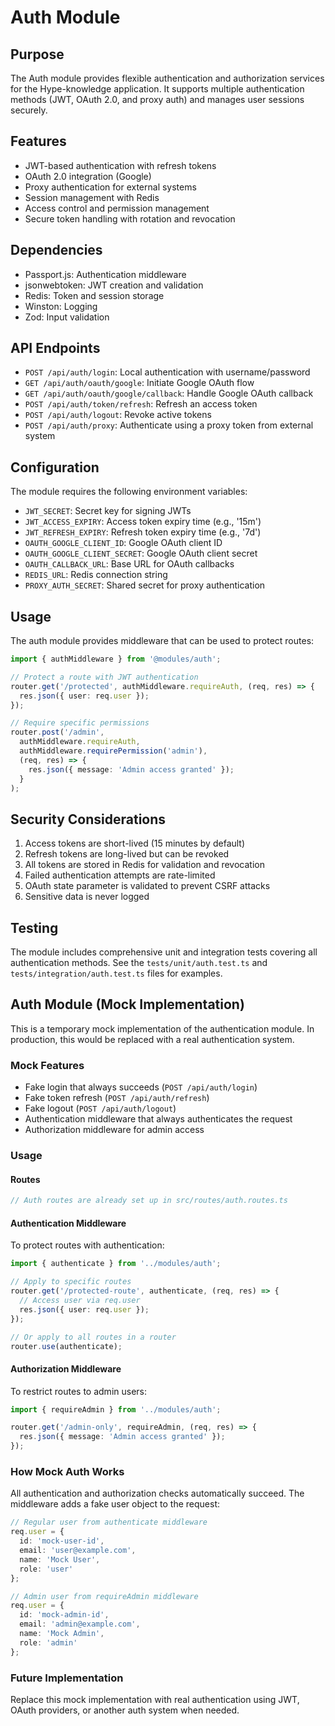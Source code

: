 # Auth Module

## Purpose
The Auth module provides flexible authentication and authorization services for the Hype-knowledge application. It supports multiple authentication methods (JWT, OAuth 2.0, and proxy auth) and manages user sessions securely.

## Features
- JWT-based authentication with refresh tokens
- OAuth 2.0 integration (Google)
- Proxy authentication for external systems
- Session management with Redis
- Access control and permission management
- Secure token handling with rotation and revocation

## Dependencies
- Passport.js: Authentication middleware
- jsonwebtoken: JWT creation and validation
- Redis: Token and session storage
- Winston: Logging
- Zod: Input validation

## API Endpoints
- `POST /api/auth/login`: Local authentication with username/password
- `GET /api/auth/oauth/google`: Initiate Google OAuth flow
- `GET /api/auth/oauth/google/callback`: Handle Google OAuth callback
- `POST /api/auth/token/refresh`: Refresh an access token
- `POST /api/auth/logout`: Revoke active tokens
- `POST /api/auth/proxy`: Authenticate using a proxy token from external system

## Configuration
The module requires the following environment variables:
- `JWT_SECRET`: Secret key for signing JWTs
- `JWT_ACCESS_EXPIRY`: Access token expiry time (e.g., '15m')
- `JWT_REFRESH_EXPIRY`: Refresh token expiry time (e.g., '7d')
- `OAUTH_GOOGLE_CLIENT_ID`: Google OAuth client ID
- `OAUTH_GOOGLE_CLIENT_SECRET`: Google OAuth client secret
- `OAUTH_CALLBACK_URL`: Base URL for OAuth callbacks
- `REDIS_URL`: Redis connection string
- `PROXY_AUTH_SECRET`: Shared secret for proxy authentication

## Usage
The auth module provides middleware that can be used to protect routes:

```typescript
import { authMiddleware } from '@modules/auth';

// Protect a route with JWT authentication
router.get('/protected', authMiddleware.requireAuth, (req, res) => {
  res.json({ user: req.user });
});

// Require specific permissions
router.post('/admin', 
  authMiddleware.requireAuth, 
  authMiddleware.requirePermission('admin'),
  (req, res) => {
    res.json({ message: 'Admin access granted' });
  }
);
```

## Security Considerations
1. Access tokens are short-lived (15 minutes by default)
2. Refresh tokens are long-lived but can be revoked
3. All tokens are stored in Redis for validation and revocation
4. Failed authentication attempts are rate-limited
5. OAuth state parameter is validated to prevent CSRF attacks
6. Sensitive data is never logged

## Testing
The module includes comprehensive unit and integration tests covering all authentication methods. See the `tests/unit/auth.test.ts` and `tests/integration/auth.test.ts` files for examples.

## Auth Module (Mock Implementation)

This is a temporary mock implementation of the authentication module. In production, this would be replaced with a real authentication system.

### Mock Features

- Fake login that always succeeds (`POST /api/auth/login`)
- Fake token refresh (`POST /api/auth/refresh`)
- Fake logout (`POST /api/auth/logout`)
- Authentication middleware that always authenticates the request
- Authorization middleware for admin access

### Usage

#### Routes

```typescript
// Auth routes are already set up in src/routes/auth.routes.ts
```

#### Authentication Middleware

To protect routes with authentication:

```typescript
import { authenticate } from '../modules/auth';

// Apply to specific routes
router.get('/protected-route', authenticate, (req, res) => {
  // Access user via req.user
  res.json({ user: req.user });
});

// Or apply to all routes in a router
router.use(authenticate);
```

#### Authorization Middleware

To restrict routes to admin users:

```typescript
import { requireAdmin } from '../modules/auth';

router.get('/admin-only', requireAdmin, (req, res) => {
  res.json({ message: 'Admin access granted' });
});
```

### How Mock Auth Works

All authentication and authorization checks automatically succeed. The middleware adds a fake user object to the request:

```typescript
// Regular user from authenticate middleware
req.user = {
  id: 'mock-user-id',
  email: 'user@example.com',
  name: 'Mock User',
  role: 'user'
};

// Admin user from requireAdmin middleware
req.user = {
  id: 'mock-admin-id',
  email: 'admin@example.com',
  name: 'Mock Admin',
  role: 'admin'
};
```

### Future Implementation

Replace this mock implementation with real authentication using JWT, OAuth providers, or another auth system when needed. 